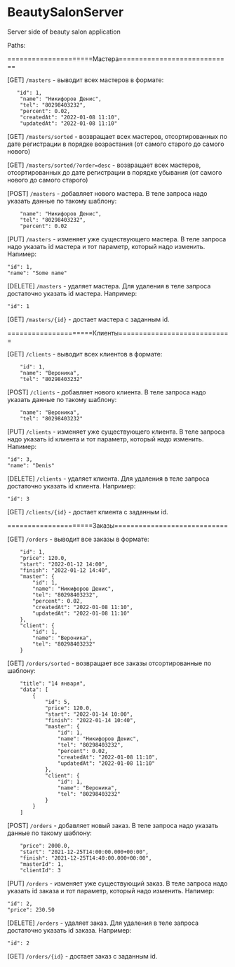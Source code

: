 # BeautySalonServer
Server side of beauty salon application

Paths:

=====================Мастера============================

[GET] ```/masters``` - выводит всех мастеров в формате:

       "id": 1,
        "name": "Никифоров Денис",
        "tel": "80298403232",
        "percent": 0.02,
        "createdAt": "2022-01-08 11:10",
        "updatedAt": "2022-01-08 11:10"
        
[GET] ```/masters/sorted``` - возвращает всех мастеров, отсортированных по дате регистрации в порядке возрастания (от самого старого до самого нового)

[GET] ```/masters/sorted/?order=desc``` - возвращает всех мастеров, отсортированных до дате регистрации в порядке убывания (от самого нового до самого старого)
 
        
[POST] ```/masters``` - добавляет нового мастера. В теле запроса надо указать данные по такому шаблону:

        "name": "Никифоров Денис",
        "tel": "80298403232",
        "percent": 0.02
     
[PUT] ```/masters``` - изменяет уже существующего мастера. В теле запроса надо указать id мастера и тот параметр, который надо изменить. Напимер:


    "id": 1,
    "name": "Some name"


[DELETE] ```/masters``` - удаляет мастера. Для удаления в теле запроса достаточно указать id мастера. Например:


    "id": 1


[GET] ```/masters/{id}``` - достает мастера с заданным id.

=====================Клиенты============================

[GET] ```/clients``` - выводит всех клиентов в формате:

        "id": 1,
        "name": "Вероника",
        "tel": "80298403232"

        
[POST] ```/clients``` - добавляет нового клиента. В теле запроса надо указать данные по такому шаблону:

        "name": "Вероника",
        "tel": "80298403232"
     
[PUT] ```/clients``` - изменяет уже существующего клиента. В теле запроса надо указать id клиента и тот параметр, который надо изменить. Напимер:


    "id": 3,
    "name": "Denis"


[DELETE] ```/clients``` - удаляет клиента. Для удаления в теле запроса достаточно указать id клиента. Например:


    "id": 3


[GET] ```/clients/{id}``` - достает клиента с заданным id.


=====================Заказы============================

 [GET] ```/orders``` - выводит все заказы в формате:

        "id": 1,
        "price": 120.0,
        "start": "2022-01-12 14:00",
        "finish": "2022-01-12 14:40",
        "master": {
            "id": 1,
            "name": "Никифоров Денис",
            "tel": "80298403232",
            "percent": 0.02,
            "createdAt": "2022-01-08 11:10",
            "updatedAt": "2022-01-08 11:10"
        },
        "client": {
            "id": 1,
            "name": "Вероника",
            "tel": "80298403232"
        }

[GET] ```/orders/sorted``` - возвращает все заказы отсортированные по шаблону:

        "title": "14 января",
        "data": [
            {
                "id": 5,
                "price": 120.0,
                "start": "2022-01-14 10:00",
                "finish": "2022-01-14 10:40",
                "master": {
                    "id": 1,
                    "name": "Никифоров Денис",
                    "tel": "80298403232",
                    "percent": 0.02,
                    "createdAt": "2022-01-08 11:10",
                    "updatedAt": "2022-01-08 11:10"
                },
                "client": {
                    "id": 1,
                    "name": "Вероника",
                    "tel": "80298403232"
                }
            }
        ]

[POST] ```/orders``` - добавляет новый заказ. В теле запроса надо указать данные по такому шаблону:

        "price": 2000.0,
        "start": "2021-12-25T14:00:00.000+00:00",
        "finish": "2021-12-25T14:40:00.000+00:00",
        "masterId": 1,
        "clientId": 3
     
[PUT] ```/orders``` - изменяет уже существующий заказ. В теле запроса надо указать id заказа и тот параметр, который надо изменить. Напимер:


    "id": 2,
    "price": 230.50


[DELETE] ```/orders``` - удаляет заказ. Для удаления в теле запроса достаточно указать id заказа. Например:


    "id": 2


[GET] ```/orders/{id}``` - достает заказ с заданным id.
